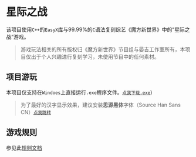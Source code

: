 # 星际之战

该项目使用`C++`的`EasyX`库与99.99%的`C`语法复刻综艺《魔方新世界》中的“星际之战”游戏。

> 游戏玩法相关的所有版权归《魔方新世界》节目组与晏吉工作室所有，本项目仅出于个人兴趣进行复刻学习，未使用节目中的任何素材。

## 项目游玩

本项目仅支持在`Windoes`上直接运行`.exe`程序文件。[`点我下载.exe`](https://github.com/Lancezer/StarWar/releases))

> 为了最好的汉字显示效果，建议安装**思源黑体**字体（Source Han Sans CN）[`点我跳转`](https://github.com/adobe-fonts/source-han-sans)

## 游戏规则

参见此[规则文档](./StarWar/Documents/GameRules.md)
